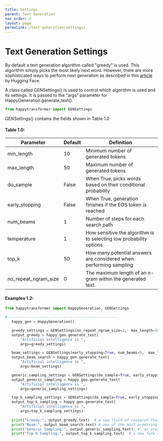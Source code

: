 ```yaml
---
title: Settings
parent: Text Generation
nav_order: 2
layout: page
permalink: /text-generation/settings/
---
```


# Text Generation Settings

By default a text generation algorithm called "greedy" is used.
This algorithm simply picks the most likely next word. 
However, there are more sophisticated ways to perform next generation as described in 
this [article](https://huggingface.co/blog/how-to-generate) by Hugging Face. 

A class called GENSettings() is used to control which algorithm is used and its settings. 
It is passed to the "args" parameter for HappyGeneration.generate_text(). 

```python
from happytransformer import GENSettings
```

GENSettings() contains the  fields shown in Table 1.0 

#### Table 1.0:  

| Parameter            |Default| Definition                                                          |
|----------------------|-------| --------------------------------------------------------------------|
| min_length           | 10    | Minimum number of generated tokens                                  |
| max_length           | 50    | Maximum number of generated tokens                                  |
| do_sample            | False | When True, picks words based on their conditional probability       |
| early_stopping       | False | When True, generation finishes if the EOS token is reached          |
| num_beams            | 1     | Number of steps for each search path                                |
| temperature          | 1     | How sensitive the algorithm is to selecting low probability options |
| top_k                | 50    | How many potential answers are considered when performing sampling  |
| no_repeat_ngram_size | 0     | The maximum length of an n-gram within the generated text.          |
   
#### Examples 1.2:  
 
 ```python
from happytransformer import HappyGeneration, GENSettings

#---------------------------------------------------
    happy_gen = HappyGeneration()

    greedy_settings = GENSettings(no_repeat_ngram_size=2,  max_length=10)
    output_greedy = happy_gen.generate_text(
        "Artificial intelligence is ",
        args=greedy_settings)

    beam_settings = GENSettings(early_stopping=True, num_beams=5,  max_length=10)
    output_beam_search = happy_gen.generate_text(
        "Artificial intelligence is ",
        args=beam_settings)

    generic_sampling_settings = GENSettings(do_sample=True, early_stopping=False, top_k=0, temperature=0.7,  max_length=10)
    output_generic_sampling = happy_gen.generate_text(
        "Artificial intelligence is ",
        args=generic_sampling_settings)

    top_k_sampling_settings = GENSettings(do_sample=True, early_stopping=False, top_k=50, temperature=0.7,  max_length=10)
    output_top_k_sampling = happy_gen.generate_text(
        "Artificial intelligence is ",
        args=top_k_sampling_settings)
        
    print("Greedy:", output_greedy.text)  # a new field of research that has been gaining
    print("Beam:", output_beam_search.text) # one of the most promising areas of research in
    print("Generic Sampling:", output_generic_sampling.text)  #  an area of highly promising research, and a
    print("Top K Sampling:", output_top_k_sampling.text)  # a new form of social engineering. In this

```

